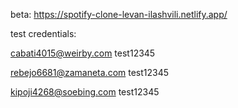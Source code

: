 beta: https://spotify-clone-levan-ilashvili.netlify.app/

test credentials:

cabati4015@weirby.com test12345

rebejo6681@zamaneta.com test12345

kipoji4268@soebing.com test12345
